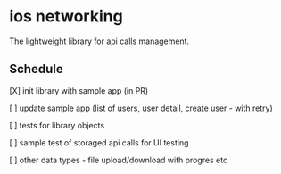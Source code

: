 # ios networking
The lightweight library for api calls management. 

## Schedule
 [X]  init library with sample app (in PR)

 [ ] update sample app (list of users, user detail, create user - with retry)

 [ ] tests for library objects

 [ ] sample test of storaged api calls for UI testing

 [ ] other data types - file upload/download with progres etc
